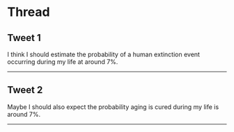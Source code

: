 # Thread

## Tweet 1

I think I should estimate the probability of a human extinction event occurring during my life at around 7%.

---

## Tweet 2

Maybe I should also expect the probability aging is cured during my life is around 7%.

---

